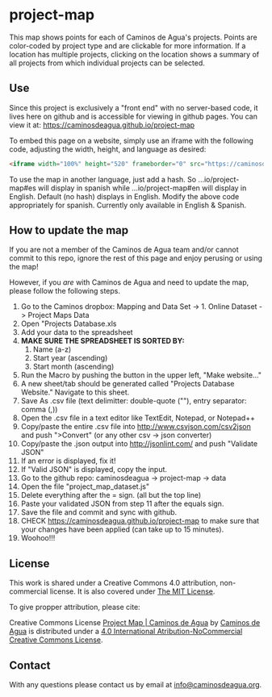 # project-map
This map shows points for each of Caminos de Agua's projects. 
Points are color-coded by project type and are clickable for more information.
If a location has multiple projects, clicking on the location shows a summary of all projects from which individual projects can be selected. 

## Use
Since this project is exclusively a "front end" with no server-based code, it lives here on github and is accessible for viewing in github pages. You can view it at: https://caminosdeagua.github.io/project-map

To embed this page on a website, simply use an iframe with the following code, adjusting the width, height, and language as desired:

```html
<iframe width="100%" height="520" frameborder="0" src="https://caminosdeagua.github.io/project-map#en" allowfullscreen webkitallowfullscreen mozallowfullscreen oallowfullscreen msallowfullscreen></iframe>
```

To use the map in another language, just add a hash. So ...io/project-map#es will display in spanish while ...io/project-map#en will display in English. Default (no hash) displays in English. Modify the above code appropriately for spanish. Currently only available in English & Spanish.

## How to update the map
If you are not a member of the Caminos de Agua team and/or cannot commit to this repo, ignore the rest of this page and enjoy perusing or using the map!

However, if you *are* with Caminos de Agua and need to update the map, please follow the following steps.
1. Go to the Caminos dropbox: Mapping and Data Set -> 1. Online Dataset -> Project Maps Data 
2. Open "Projects Database.xls
3. Add your data to the spreadsheet
4. **MAKE SURE THE SPREADSHEET IS SORTED BY:**
    1. Name (a-z)
    1. Start year (ascending)
    1. Start month (ascending)
5. Run the Macro by pushing the button in the upper left, "Make website..."
6. A new sheet/tab should be generated called "Projects Database Website." Navigate to this sheet.
7. Save As .csv file (text delimitter: double-quote (""), entry separator: comma (,))
7. Open the .csv file in a text editor like TextEdit, Notepad, or Notepad++
8. Copy/paste the entire .csv file into http://www.csvjson.com/csv2json and push ">Convert" (or any other csv -> json converter)
9. Copy/paste the .json output into http://jsonlint.com/ and push "Validate JSON"
10. If an error is displayed, fix it! 
11. If "Valid JSON" is displayed, copy the input.
12. Go to the github repo: caminosdeagua -> project-map -> data
13. Open the file "project_map_dataset.js"
14. Delete everything after the = sign. (all but the top line)
15. Paste your validated JSON from step 11 after the equals sign.
16. Save the file and commit and sync with github.
17. CHECK https://caminosdeagua.github.io/project-map to make sure that your changes have been applied (can take up to 15 minutes).
18. Woohoo!!!

## License
This work is shared under a Creative Commons 4.0 attribution, non-commercial license. It is also covered under [The MIT License](https://opensource.org/licenses/MIT). 

To give propper attribution, please cite:

Creative Commons License
[Project Map | Caminos de Agua](https://caminosdeagua.github.io/project-map) by [Caminos de Agua](https://www.caminosdeagua.org) is distributed under a [4.0 International Atribution-NoCommercial Creative Commons License](https://creativecommons.org/share-your-work/licensing-types-examples/).

## Contact
With any questions please contact us by email at info@caminosdeagua.org. 
